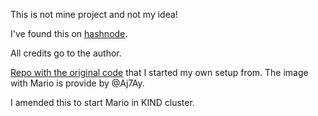 This is not mine project and not my idea!

I've found this on [hashnode](https://mrcloudbook.hashnode.dev/deploying-super-mario-on-kubernetes).

All credits go to the author.

[Repo with the original code](https://github.com/Aj7Ay/k8s-mario/tree/main) that I started my own setup from.
The image with Mario is provide by @Aj7Ay.

I amended this to start Mario in KIND cluster.